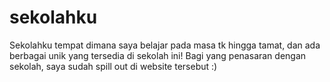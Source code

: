 # sekolahku
Sekolahku tempat dimana saya belajar pada masa tk hingga tamat, dan ada berbagai unik yang tersedia di sekolah ini! Bagi yang penasaran dengan sekolah, saya sudah spill out di website tersebut :)
